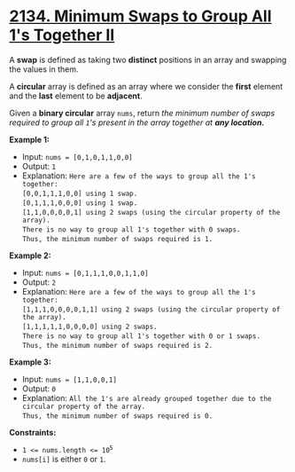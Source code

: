 # [2134. Minimum Swaps to Group All 1's Together II](https://leetcode.com/problems/minimum-swaps-to-group-all-1s-together-ii)


A **swap** is defined as taking two **distinct** positions in an array and swapping the values in them.

A **circular** array is defined as an array where we consider the **first** element and the **last** element to be **adjacent**.

Given a **binary circular** array `nums`, return *the minimum number of swaps required to group all `1`'s present in the array together at **any location.***

**Example 1:**

- Input: `nums = [0,1,0,1,1,0,0]`
- Output: `1`
- Explanation: `Here are a few of the ways to group all the 1's together:`  
    `[0,0,1,1,1,0,0] using 1 swap.`  
    `[0,1,1,1,0,0,0] using 1 swap.`  
    `[1,1,0,0,0,0,1] using 2 swaps (using the circular property of the array).`  
    `There is no way to group all 1's together with 0 swaps.`  
    `Thus, the minimum number of swaps required is 1.`  

**Example 2:**

- Input: `nums = [0,1,1,1,0,0,1,1,0]`
- Output: `2`
- Explanation: `Here are a few of the ways to group all the 1's together:`  
    `[1,1,1,0,0,0,0,1,1] using 2 swaps (using the circular property of the array).`  
    `[1,1,1,1,1,0,0,0,0] using 2 swaps.`  
    `There is no way to group all 1's together with 0 or 1 swaps.`  
    `Thus, the minimum number of swaps required is 2.`

**Example 3:**

- Input: `nums = [1,1,0,0,1]`
- Output: `0`
- Explanation: `All the 1's are already grouped together due to the circular property of the array.`  
    `Thus, the minimum number of swaps required is 0.`

**Constraints:**

- <code>1 <= nums.length <= 10<sup>5</sup></code>
- `nums[i]` is either `0` or `1`.